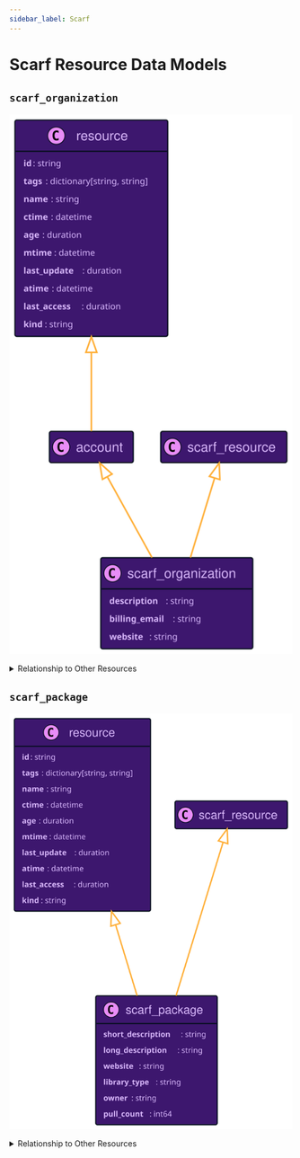 ```yaml
---
sidebar_label: Scarf
---
```


# Scarf Resource Data Models

## `scarf_organization`

![Diagram of scarf_organization data model](./img/scarf_organization.svg)

<details>
<summary>Relationship to Other Resources</summary>
<div>

![Diagram of scarf_organization relationship to other resources](./img/scarf_organization_relationships.svg)

</div>
</details>

## `scarf_package`

![Diagram of scarf_package data model](./img/scarf_package.svg)

<details>
<summary>Relationship to Other Resources</summary>
<div>

![Diagram of scarf_package relationship to other resources](./img/scarf_package_relationships.svg)

</div>
</details>
